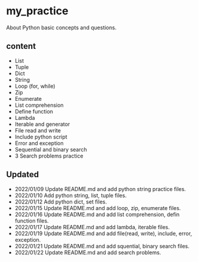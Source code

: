 # my_practice
About Python basic concepts and questions.

## content
+ List
+ Tuple
+ Dict
+ String
+ Loop (for, while)
+ Zip
+ Enumerate
+ List comprehension
+ Define function
+ Lambda
+ Iterable and generator
+ File read and write
+ Include python script
+ Error and exception
+ Sequential and binary search
+ 3 Search problems practice 

## Updated 
+ 2022/01/09 Update README.md and add python string practice files.
+ 2022/01/10 Add python string, list, tuple files.
+ 2022/01/12 Add python dict, set files.
+ 2022/01/15 Update README.md and add loop, zip, enumerate files.
+ 2022/01/16 Update README.md and add list comprehension, defin function files.
+ 2022/01/17 Update README.md and add lambda, iterable files.
+ 2022/01/19 Update README.md and add file(read, write), include, error, exception.
+ 2022/01/21 Update README.md and add squential, binary search files.
+ 2022/01/22 Update README.md and add search problems.


